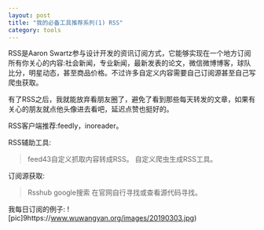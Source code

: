 ```yaml
---
layout: post
title: "我的必备工具推荐系列(1) RSS"
category: tools
---
```


RSS是Aaron Swartz参与设计开发的资讯订阅方式，它能够实现在一个地方订阅所有你关心的内容:社会新闻，专业新闻，最新发表的论文，微信微博博客，球队比分，明星动态，甚至商品价格。不过许多自定义内容需要自己订阅源甚至自己写爬虫获取。

有了RSS之后，我就能放弃看朋友圈了，避免了看到那些每天转发的文章，如果有关心的朋友就点他头像进去看吧，延迟点赞也挺好的。

RSS客户端推荐:feedly，inoreader。

RSS辅助工具:
>feed43自定义抓取内容转成RSS。
自定义爬虫生成RSS工具。

订阅源获取:
>Rsshub
google搜索 
在官网自行寻找或查看源代码寻找。

我每日订阅的例子:
![pic]9https://www.wuwangyan.org/images/20190303.jpg)